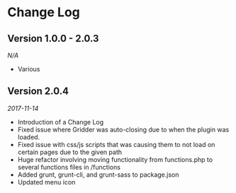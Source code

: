 Change Log
==========

## Version 1.0.0 - 2.0.3
_N/A_
 * Various

## Version 2.0.4
_2017-11-14_
 * Introduction of a Change Log
 * Fixed issue where Gridder was auto-closing due to when the plugin was loaded.
 * Fixed issue with css/js scripts that was causing them to not load on certain pages due to the given path
 * Huge refactor involving moving functionality from functions.php to several functions files in /functions
 * Added grunt, grunt-cli, and grunt-sass to package.json
 * Updated menu icon